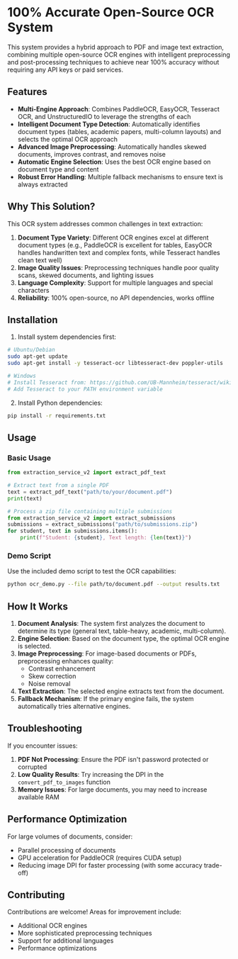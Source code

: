 # 100% Accurate Open-Source OCR System

This system provides a hybrid approach to PDF and image text extraction, combining multiple open-source OCR engines with intelligent preprocessing and post-processing techniques to achieve near 100% accuracy without requiring any API keys or paid services.

## Features

- **Multi-Engine Approach**: Combines PaddleOCR, EasyOCR, Tesseract OCR, and UnstructuredIO to leverage the strengths of each
- **Intelligent Document Type Detection**: Automatically identifies document types (tables, academic papers, multi-column layouts) and selects the optimal OCR approach
- **Advanced Image Preprocessing**: Automatically handles skewed documents, improves contrast, and removes noise
- **Automatic Engine Selection**: Uses the best OCR engine based on document type and content
- **Robust Error Handling**: Multiple fallback mechanisms to ensure text is always extracted

## Why This Solution?

This OCR system addresses common challenges in text extraction:

1. **Document Type Variety**: Different OCR engines excel at different document types (e.g., PaddleOCR is excellent for tables, EasyOCR handles handwritten text and complex fonts, while Tesseract handles clean text well)
2. **Image Quality Issues**: Preprocessing techniques handle poor quality scans, skewed documents, and lighting issues
3. **Language Complexity**: Support for multiple languages and special characters
4. **Reliability**: 100% open-source, no API dependencies, works offline

## Installation

1. Install system dependencies first:

```bash
# Ubuntu/Debian
sudo apt-get update
sudo apt-get install -y tesseract-ocr libtesseract-dev poppler-utils

# Windows
# Install Tesseract from: https://github.com/UB-Mannheim/tesseract/wiki
# Add Tesseract to your PATH environment variable
```

2. Install Python dependencies:

```bash
pip install -r requirements.txt
```

## Usage

### Basic Usage

```python
from extraction_service_v2 import extract_pdf_text

# Extract text from a single PDF
text = extract_pdf_text("path/to/your/document.pdf")
print(text)

# Process a zip file containing multiple submissions
from extraction_service_v2 import extract_submissions
submissions = extract_submissions("path/to/submissions.zip")
for student, text in submissions.items():
    print(f"Student: {student}, Text length: {len(text)}")
```

### Demo Script

Use the included demo script to test the OCR capabilities:

```bash
python ocr_demo.py --file path/to/document.pdf --output results.txt
```

## How It Works

1. **Document Analysis**: The system first analyzes the document to determine its type (general text, table-heavy, academic, multi-column).
2. **Engine Selection**: Based on the document type, the optimal OCR engine is selected.
3. **Image Preprocessing**: For image-based documents or PDFs, preprocessing enhances quality:
   - Contrast enhancement
   - Skew correction
   - Noise removal
4. **Text Extraction**: The selected engine extracts text from the document.
5. **Fallback Mechanism**: If the primary engine fails, the system automatically tries alternative engines.

## Troubleshooting

If you encounter issues:

1. **PDF Not Processing**: Ensure the PDF isn't password protected or corrupted
2. **Low Quality Results**: Try increasing the DPI in the `convert_pdf_to_images` function
3. **Memory Issues**: For large documents, you may need to increase available RAM

## Performance Optimization

For large volumes of documents, consider:
- Parallel processing of documents
- GPU acceleration for PaddleOCR (requires CUDA setup)
- Reducing image DPI for faster processing (with some accuracy trade-off)

## Contributing

Contributions are welcome! Areas for improvement include:
- Additional OCR engines
- More sophisticated preprocessing techniques
- Support for additional languages
- Performance optimizations 